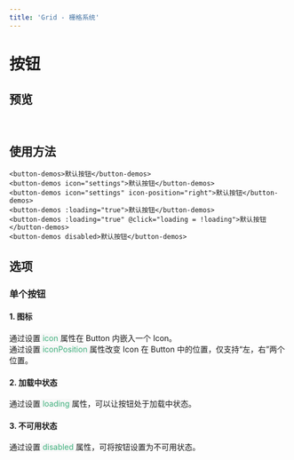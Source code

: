 ```yaml
---
title: 'Grid - 栅格系统'
---
```

# 按钮

## 预览
&nbsp;
<ClientOnly>
<button-demos></button-demos>
</ClientOnly>

## 使用方法
```vue
<button-demos>默认按钮</button-demos>
<button-demos icon="settings">默认按钮</button-demos>
<button-demos icon="settings" icon-position="right">默认按钮</button-demos>
<button-demos :loading="true">默认按钮</button-demos>
<button-demos :loading="true" @click="loading = !loading">默认按钮</button-demos>
<button-demos disabled>默认按钮</button-demos>
```

## 选项
### 单个按钮
####  1. 图标
通过设置<span style='color:#3eaf7c;background-color:#F8F8F8'> icon </span>属性在 Button 内嵌入一个 Icon。  
通过设置<span style='color:#3eaf7c;background-color:#F8F8F8'> iconPosition </span>属性改变 Icon 在 Button 中的位置，仅支持“左，右”两个位置。
####  2. 加载中状态
通过设置<span style='color:#3eaf7c;background-color:#F8F8F8'> loading </span>属性，可以让按钮处于加载中状态。
####  3. 不可用状态
通过设置<span style='color:#3eaf7c;background-color:#F8F8F8'> disabled </span>属性，可将按钮设置为不可用状态。










